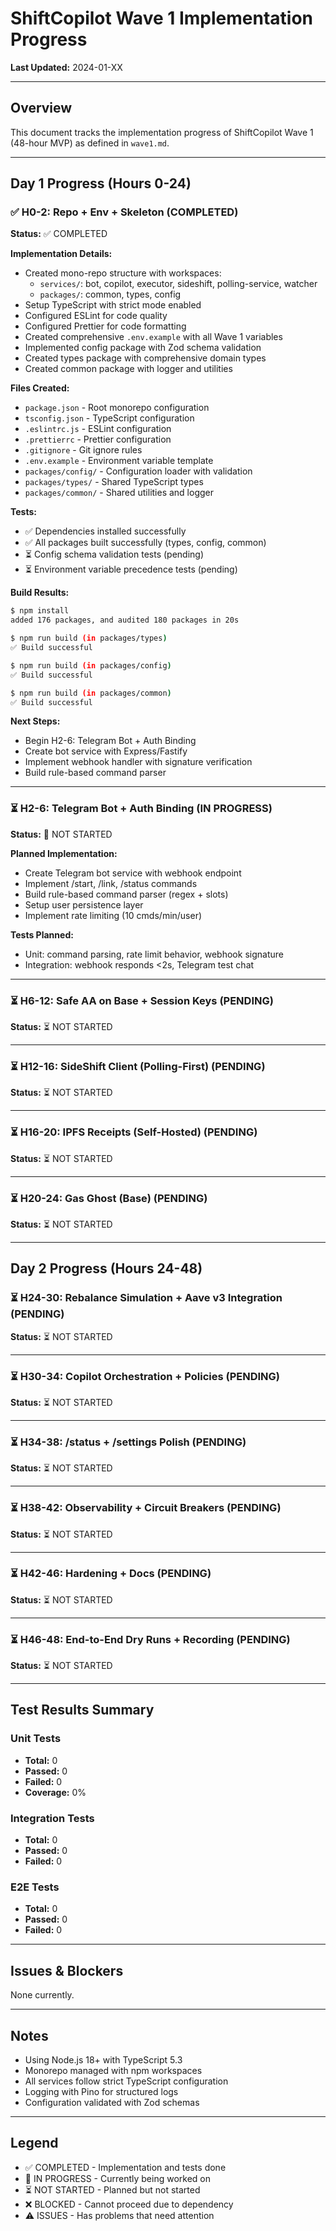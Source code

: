 # ShiftCopilot Wave 1 Implementation Progress

**Last Updated:** 2024-01-XX

---

## Overview
This document tracks the implementation progress of ShiftCopilot Wave 1 (48-hour MVP) as defined in `wave1.md`.

---

## Day 1 Progress (Hours 0-24)

### ✅ H0-2: Repo + Env + Skeleton (COMPLETED)

**Status:** ✅ COMPLETED

**Implementation Details:**
- Created mono-repo structure with workspaces:
  - `services/`: bot, copilot, executor, sideshift, polling-service, watcher
  - `packages/`: common, types, config
- Setup TypeScript with strict mode enabled
- Configured ESLint for code quality
- Configured Prettier for code formatting
- Created comprehensive `.env.example` with all Wave 1 variables
- Implemented config package with Zod schema validation
- Created types package with comprehensive domain types
- Created common package with logger and utilities

**Files Created:**
- `package.json` - Root monorepo configuration
- `tsconfig.json` - TypeScript configuration
- `.eslintrc.js` - ESLint configuration
- `.prettierrc` - Prettier configuration
- `.gitignore` - Git ignore rules
- `.env.example` - Environment variable template
- `packages/config/` - Configuration loader with validation
- `packages/types/` - Shared TypeScript types
- `packages/common/` - Shared utilities and logger

**Tests:**
- ✅ Dependencies installed successfully
- ✅ All packages built successfully (types, config, common)
- ⏳ Config schema validation tests (pending)
- ⏳ Environment variable precedence tests (pending)

**Build Results:**
```bash
$ npm install
added 176 packages, and audited 180 packages in 20s

$ npm run build (in packages/types)
✅ Build successful

$ npm run build (in packages/config)
✅ Build successful

$ npm run build (in packages/common)
✅ Build successful
```

**Next Steps:**
- Begin H2-6: Telegram Bot + Auth Binding
- Create bot service with Express/Fastify
- Implement webhook handler with signature verification
- Build rule-based command parser

---

### ⏳ H2-6: Telegram Bot + Auth Binding (IN PROGRESS)

**Status:** 🔄 NOT STARTED

**Planned Implementation:**
- Create Telegram bot service with webhook endpoint
- Implement /start, /link, /status commands
- Build rule-based command parser (regex + slots)
- Setup user persistence layer
- Implement rate limiting (10 cmds/min/user)

**Tests Planned:**
- Unit: command parsing, rate limit behavior, webhook signature
- Integration: webhook responds <2s, Telegram test chat

---

### ⏳ H6-12: Safe AA on Base + Session Keys (PENDING)

**Status:** ⏳ NOT STARTED

---

### ⏳ H12-16: SideShift Client (Polling-First) (PENDING)

**Status:** ⏳ NOT STARTED

---

### ⏳ H16-20: IPFS Receipts (Self-Hosted) (PENDING)

**Status:** ⏳ NOT STARTED

---

### ⏳ H20-24: Gas Ghost (Base) (PENDING)

**Status:** ⏳ NOT STARTED

---

## Day 2 Progress (Hours 24-48)

### ⏳ H24-30: Rebalance Simulation + Aave v3 Integration (PENDING)

**Status:** ⏳ NOT STARTED

---

### ⏳ H30-34: Copilot Orchestration + Policies (PENDING)

**Status:** ⏳ NOT STARTED

---

### ⏳ H34-38: /status + /settings Polish (PENDING)

**Status:** ⏳ NOT STARTED

---

### ⏳ H38-42: Observability + Circuit Breakers (PENDING)

**Status:** ⏳ NOT STARTED

---

### ⏳ H42-46: Hardening + Docs (PENDING)

**Status:** ⏳ NOT STARTED

---

### ⏳ H46-48: End-to-End Dry Runs + Recording (PENDING)

**Status:** ⏳ NOT STARTED

---

## Test Results Summary

### Unit Tests
- **Total:** 0
- **Passed:** 0
- **Failed:** 0
- **Coverage:** 0%

### Integration Tests
- **Total:** 0
- **Passed:** 0
- **Failed:** 0

### E2E Tests
- **Total:** 0
- **Passed:** 0
- **Failed:** 0

---

## Issues & Blockers

None currently.

---

## Notes

- Using Node.js 18+ with TypeScript 5.3
- Monorepo managed with npm workspaces
- All services follow strict TypeScript configuration
- Logging with Pino for structured logs
- Configuration validated with Zod schemas

---

## Legend

- ✅ COMPLETED - Implementation and tests done
- 🔄 IN PROGRESS - Currently being worked on
- ⏳ NOT STARTED - Planned but not started
- ❌ BLOCKED - Cannot proceed due to dependency
- ⚠️ ISSUES - Has problems that need attention
